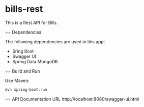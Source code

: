 # bills-rest
This is a Rest API for Bills.

== Dependencies

The following dependencies are used in this app:

* Sring Boot
* Swagger UI
* Spring Data MongoDB

== Build and Run

Use Maven:

```sh
mvn spring-boot:run
```

== API Documentation URL
http://localhost:8080/swagger-ui.html

